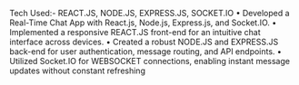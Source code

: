    Tech Used:-  REACT.JS, NODE.JS, EXPRESS.JS, SOCKET.IO 
  • Developed a Real-Time Chat App with React.js, Node.js, Express.js, and Socket.IO. 
  • Implemented a responsive REACT.JS front-end for an intuitive chat interface across devices. 
  • Created a robust NODE.JS and EXPRESS.JS back-end for user authentication, message routing, and API endpoints. 
  • Utilized Socket.IO for WEBSOCKET connections, enabling instant message updates without constant refreshing
